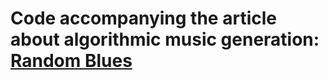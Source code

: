 # Code accompanying the article about algorithmic music generation: [Random Blues](https://towardsdatascience.com/random-blues-bc011cd1d53f)
